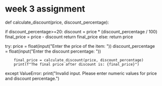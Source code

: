 # week 3 assignment
def calculate_discount(price, discount_percentage):
   
   if discount_percentage>=20:
         discount = price * (discount_percentage / 100)
         final_price = price - discount
         return final_price
   else:
         return price
   
try:
        price = float(input("Enter the price of the item: "))
        discount_percentage = float(input("Enter the discount percentage: "))
        
        final_price = calculate_discount(price, discount_percentage)
        print(f"The final price after discount is: {final_price}")
except ValueError:
        print("Invalid input. Please enter numeric values for price and discount percentage.")
